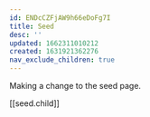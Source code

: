 ```yaml
---
id: ENDcCZFjAW9h66eDoFg7I
title: Seed
desc: ''
updated: 1662311010212
created: 1631921362276
nav_exclude_children: true
---
```



Making a change to the seed page.

[[seed.child]]